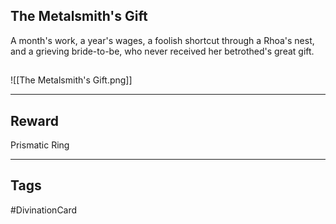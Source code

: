 ## The Metalsmith's Gift
A month's work, a year's wages, a foolish shortcut through a Rhoa's nest, and a grieving bride-to-be, who never received her betrothed's great gift.
## 
![[The Metalsmith's Gift.png]]

---
## Reward
Prismatic Ring

---
## Tags
#DivinationCard